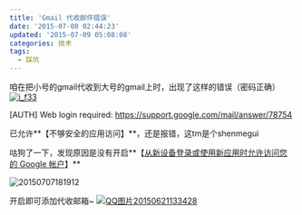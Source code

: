 ```yaml
---
title: 'Gmail 代收邮件错误'
date: '2015-07-08 02:44:23'
updated: '2015-07-09 05:08:08'
categories: 技术
tags:
  - 踩坑
---
```



咱在把小号的gmail代收到大号的gmail上时，出现了这样的错误（密码正确）[![i_f33](https://img.prin.studio/images/2015/05/2015-05-24_09-19-271.png)](https://img.prin.studio/images/2015/05/2015-05-24_09-19-271.png)

[AUTH] Web login required: https://support.google.com/mail/answer/78754

已允许**【不够安全的应用访问】**，还是报错，这tm是个shenmegui

咕狗了一下，发现原因是没有开启**【[从新设备登录或使用新应用时允许访问您的 Google 帐户](https://accounts.google.com/DisplayUnlockCaptcha)】**

![20150707181912](https://img.prin.studio/images/2015/07/2015-07-07_10-43-13.png)

开启即可添加代收邮箱~ [![QQ图片20150621133428](https://img.prin.studio/images/2015/06/2015-06-21_05-34-38.jpg)](https://img.prin.studio/images/2015/06/2015-06-21_05-34-38.jpg)



